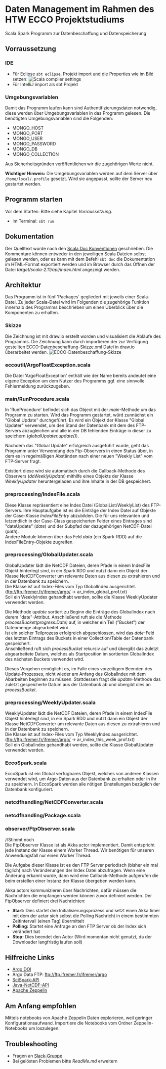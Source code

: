 # Daten Management im Rahmen des HTW ECCO Projektstudiums

Scala Spark Programm zur Datenbeschaffung und Datenspeicherung

## Vorraussetzung
### IDE
* Für Eclipse `sbt eclipse`, Projekt import und die Properties wie im Bild setzen:
  ![Scala compiler settings](eclipse_properties.png)
* Für IntelliJ import als sbt Projekt

### Umgebungsvariablen
Damit das Programm laufen kann sind Authentifizierungsdaten notwendig, diese werden
über Umgebungsvariablen in das Programm gelesen. Die benötigten Umgebungsvariablen
sind die Folgenden:

* MONGO_HOST
* MONGO_PORT
* MONGO_USER
* MONGO_PASSWORD
* MONGO_DB
* MONGO_COLLECTION

Aus Sicherheitsgründen veröffentlichen wir die zugehörigen Werte nicht.

**Wichtiger Hinweis:** Die Umgebungsvariablen werden auf dem Server über `/home/local/.profile` gesetzt. Wird sie angepasst, sollte der Server neu gestartet werden.

## Programm starten
Vor dem Starten: Bitte siehe Kapitel *Vorraussetzung*.

* Im Terminal: `sbt run`

## Dokumentation
Der Quelltext wurde nach den [Scala Doc Konventionen](https://docs.scala-lang.org/style/scaladoc.html) geschrieben.
Die Kommentare können entweder in den jeweiligen Scala Dateien selbst gelesen werden,
oder es kann mit dem Befehl `sbt doc` die Dokumentation im HTML-Format exportiert werden
und im Browser durch das Öffnen der Datei *target/scala-2.11/api/index.html* angezeigt werden.

## Architektur
Das Programm ist in fünf 'Packages' gegliedert mit jeweils einer Scala-Datei. Zu jeder Scala-Datei wird im Folgenden die zugehörige Funktion innerhalb des Programms beschrieben um einen Überblick
über die Komponenten zu erhalten.

### Skizze
Die Zeichnung ist mit draw.io erstellt worden und visualisiert die Abläufe des Programms.
Die Zeichnung kann durch importieren der zur Verfügung gestellten ECCO-Datenbeschaffung-Skizze.xml
Datei in draw.io überarbeitet werden.
![ECCO-Datenbeschaffung-Skizze](ECCO-Datenbeschaffung-Skizze.png)

### eccoutil/ArgoFloatException.scala
Die Datei 'ArgoFloatException' enthält wie der Name bereits andeutet eine eigene Exception um
dem Nutzer des Programms ggf. eine sinnvolle Fehlermeldung zurückzugeben.

### main/RunProcedure.scala
In 'RunProcedure' befindet sich das Object mit der *main*-Methode um das Programm zu starten.
Wird das Programm gestartet, würd zunnächst ein "Global Update" durchgeführt. Es wird ein Objekt der Klasse "Global Updater" verwendet, um den Stand der Datenbank mit dem des FTP-Servers abzugleichen und alle in der DB fehlenden Einträge in dieser zu speichern (*globalUpdater.update()*).

Nachdem das "Global Update" erfolgreich ausgeführt wurde, geht das Programm unter Verwendung des Ftp-Observers in einen Status über, in dem es in regelmäßigen Abständen nach einer neuen "Weekly List" vom FTP-Server fragt. 

Existiert diese wird sie automatisch durch die Callback-Methode des Observers (*doWeeklyUpdate*) mithilfe eines Objekts der Klasse *WeeklyUpdater* heruntergeladen und ihre Inhalte in der DB gespeichert. 

### preprocessing/IndexFile.scala
Diese Klasse repräsentiert eine Index Datei (GlobalList/WeeklyList) des FTP-Servers. Ihre Hauptaufgabe ist es die Einträge der Index Datei auf Objekte der Case-Klasse *IndexFileEntry* abzubilden. Die für uns relevanten und letzendlich in der Case-Class gespeicherten Felder eines Eintrages sind "dateUpdate" (*date*) und der Subpfad der dazugehörigen NetCDF-Datei (*path*). <br/>
Andere Module können über das Feld *data* (ein Spark-RDD) auf die IndexFileEntry-Objekte zugreifen.
### preprocessing/GlobalUpdater.scala
GlobalUpdater lädt die NetCDF Dateien, deren Pfade in einem IndexFile Objekt hinterlegt sind, in ein Spark RDD und nutzt dann ein Objekt der Klasse NetCDFConverter um relevante Daten aus diesen zu extrahieren und in der Datenbank zu speichern. <br/>
Die Klasse ist auf Index-Files vom Typ GlobalIndex ausgerichtet.<br/>
(ftp://ftp.ifremer.fr/ifremer/argo/ -> ar_index_global_prof.txt) <br/> 
Soll ein WeeklyIndex gehandhabt werden, sollte die Klasse WeeklyUpdater verwendet werden. 


Die Methode *update* sortiert zu Beginn die Einträge des GlobalIndex nach derem "date"-Attribut. Anschließend ruft sie die Methode *processBucket(progress:Date)* auf, in welcher ein Teil ("Bucket") der Datenmenge abgearbeitet wird.<br/>
Ist ein solcher Teilprozess erfolgreich abgeschlossen, wird das *date*-Feld des letzten Eintrags des Buckets in einer Collection/Table der Datenbank gespeichert. <br/> Anschließend ruft sich *processBucket* rekursiv auf und übergibt das zuletzt abgearbeitete Datum, welches als Startposition im sortierten GlobalIndex des nächsten Buckets verwendet wird. 


Dieses Vorgehen ermöglicht es, im Falle eines vorzeitigem Beenden des Update-Prozesses, nicht wieder am Anfang des GlobalIndex mit dem Abarbeiten beginnen zu müssen. Stattdessen fragt die *update*-Methode das zuletzt gespeicherte Datum aus der Datenbank ab und übergibt dies an *processBucket*.

### preprocessing/WeeklyUpdater.scala
WeeklyUpdater lädt die NetCDF Dateien, deren Pfade in einem IndexFile Objekt hinterlegt sind, in ein Spark RDD und nutzt dann ein Objekt der Klasse NetCDFConverter um relevante Daten aus diesen zu extrahieren und in der Datenbank zu speichern.<br/>
Die Klasse ist auf Index-Files vom Typ WeeklyIndex ausgerichtet.<br/>
(ftp://ftp.ifremer.fr/ifremer/argo/ -> ar_index_this_week_prof.txt) <br/>
Soll ein GlobalIndex gehandhabt werden, sollte die Klasse GlobalUpdater verwendet werden. 

### EccoSpark.scala
EccoSpark ist ein Global verfügbares Objekt, welches von anderen Klassen verwendet wird, um Argo-Daten aus der Datenbank zu erhalten oder in ihr zu speichern.
In EccoSpark werden alle nötigen Einstellungen bezüglich der Datenbank konfiguriert.

### netcdfhandling/NetCDFConverter.scala
### netcdfhandling/Package.scala

### observer/FtpObserver.scala
//Stimmt noch <br/>
Die FtpObserver Klasse ist als Akka actor implementiert. Damit entspricht jede
Instanz der Klasse einem Worker Thread. Wir benötigen für unseren Anwendungsfall
nur einen Worker Thread.

Die Aufgabe dieser Klasse ist es den FTP Server periodisch (bisher ein mal täglich) nach Veränderungen der Index Datei abzufragen. Wenn eine Änderung erkannt wurde, dann wird eine
Callback-Methode aufgerufen die beim erstellen einer Instanz der Klasse übergeben werden kann.

Akka actors kommunizieren über Nachrichten, dafür müssen die Nachrichten die empfangen werden können zuvor definiert werden. Der FtpObserver definiert drei Nachrichten:
* **Start:** Dies startet den Initialisierungsprozess und setzt einen Akka timer mit dem der actor sich selbst die Polling Nachricht in einem bestimmten Zeitintervall (einen Tag) übermittelt
* **Polling:** Startet eine Anfrage an den FTP Server ob der Index sich verändert hat
* **Stop:** Dies beendet den Actor (Wird momentan nicht genutzt, da der Downloader langfristig laufen soll)

## Hilfreiche Links
* [Argo DOI](http://www.argodatamgt.org/Access-to-data/Argo-DOI-Digital-Object-Identifier)
* Argo Data FTP: ftp://ftp.ifremer.fr/ifremer/argo
* [SciSpark-API](https://scispark.jpl.nasa.gov/api/)
* [Java-NetCDF-API](https://www.unidata.ucar.edu/software/thredds/v4.3/netcdf-java/v4.3/javadoc/index.html)
* [Apache Zeppelin](https://zeppelin.apache.org/)

## Am Anfang empfohlen
Mittels notebooks von Apache Zeppelin Daten explorieren, weil geringer Konfigurationsaufwand.
Importiere die Notebooks vom Ordner Zeppelin-Notebooks um loszulegen.

## Troubleshooting
* Fragen an [Slack-Gruppe](https://htw-ai-wise-2016.slack.com)
* Bei gelösten Problemen bitte *ReadMe.md* erweitern
